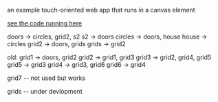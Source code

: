 an example touch-oriented web app that runs in a canvas element

[see the code running here](https://csusbdt.github.io/doors/)

doors -> circles, grid2, s2
  s2 -> doors
  circles -> doors, house
    house -> circles
  grid2 -> doors, grids
    grids -> grid2

old:
  grid1 -> doors, grid2
    grid2 -> grid1, grid3
	  grid3 -> grid2, grid4, grid5
	    grid5 -> grid3
      grid4 -> grid3, grid6
	    grid6 -> grid4

grid7 -- not used but works

grids -- under devlopment

